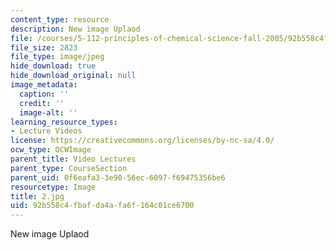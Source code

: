 ```yaml
---
content_type: resource
description: New image Uplaod
file: /courses/5-112-principles-of-chemical-science-fall-2005/92b558c4fbafda4afa6f164c01ce6700_2.jpg
file_size: 2823
file_type: image/jpeg
hide_download: true
hide_download_original: null
image_metadata:
  caption: ''
  credit: ''
  image-alt: ''
learning_resource_types:
- Lecture Videos
license: https://creativecommons.org/licenses/by-nc-sa/4.0/
ocw_type: OCWImage
parent_title: Video Lectures
parent_type: CourseSection
parent_uid: 0f6eafa3-3e90-56ec-6097-f69475356be6
resourcetype: Image
title: 2.jpg
uid: 92b558c4-fbaf-da4a-fa6f-164c01ce6700
---
```

New image Uplaod